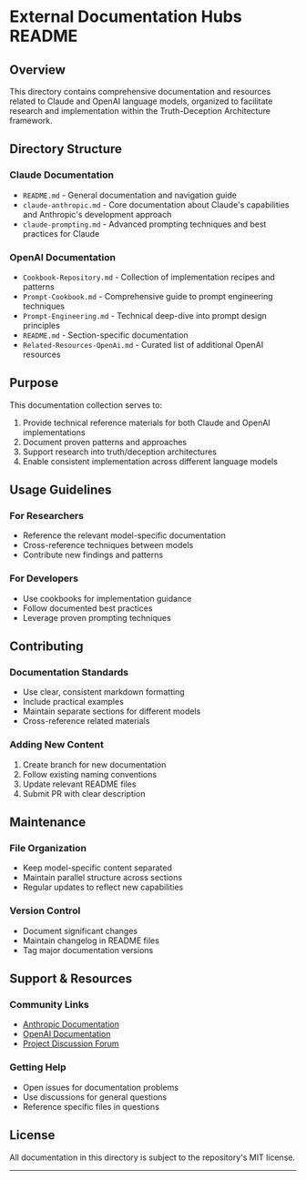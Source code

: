 # External Documentation Hubs README

## Overview
This directory contains comprehensive documentation and resources related to Claude and OpenAI language models, organized to facilitate research and implementation within the Truth-Deception Architecture framework.

## Directory Structure

### Claude Documentation

- `README.md` - General documentation and navigation guide
- `claude-anthropic.md` - Core documentation about Claude's capabilities and Anthropic's development approach
- `claude-prompting.md` - Advanced prompting techniques and best practices for Claude

### OpenAI Documentation
  
- `Cookbook-Repository.md` - Collection of implementation recipes and patterns
- `Prompt-Cookbook.md` - Comprehensive guide to prompt engineering techniques
- `Prompt-Engineering.md` - Technical deep-dive into prompt design principles
- `README.md` - Section-specific documentation
- `Related-Resources-OpenAi.md` - Curated list of additional OpenAI resources

## Purpose

This documentation collection serves to:
1. Provide technical reference materials for both Claude and OpenAI implementations
2. Document proven patterns and approaches
3. Support research into truth/deception architectures
4. Enable consistent implementation across different language models

## Usage Guidelines

### For Researchers
- Reference the relevant model-specific documentation
- Cross-reference techniques between models
- Contribute new findings and patterns

### For Developers
- Use cookbooks for implementation guidance
- Follow documented best practices
- Leverage proven prompting techniques

## Contributing

### Documentation Standards

- Use clear, consistent markdown formatting
- Include practical examples
- Maintain separate sections for different models
- Cross-reference related materials

### Adding New Content

1. Create branch for new documentation
2. Follow existing naming conventions
3. Update relevant README files
4. Submit PR with clear description

## Maintenance

### File Organization

- Keep model-specific content separated
- Maintain parallel structure across sections
- Regular updates to reflect new capabilities

### Version Control

- Document significant changes
- Maintain changelog in README files
- Tag major documentation versions

## Support & Resources

### Community Links

- [Anthropic Documentation](https://docs.anthropic.com/)
- [OpenAI Documentation](https://platform.openai.com/docs)
- [Project Discussion Forum](https://github.com/Exios66/truth-deception-architecture/discussions)

### Getting Help

- Open issues for documentation problems
- Use discussions for general questions
- Reference specific files in questions

## License

All documentation in this directory is subject to the repository's MIT license.

---